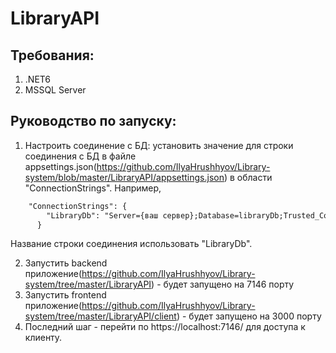 # LibraryAPI

## Требования:
1) .NET6
2) MSSQL Server

## Руководство по запуску:

1) Настроить соединение с БД: установить значение для строки соединения с БД в файле appsettings.json(https://github.com/IlyaHrushhyov/Library-system/blob/master/LibraryAPI/appsettings.json) в области "ConnectionStrings". 
Например,
```html
    "ConnectionStrings": {
        "LibraryDb": "Server={ваш сервер};Database=libraryDb;Trusted_Connection=True;TrustServerCertificate=True"
      }
 ```     
Название строки соединения использовать "LibraryDb".

2) Запустить backend приложение(https://github.com/IlyaHrushhyov/Library-system/tree/master/LibraryAPI) - будет запущено на 7146 порту
3) Запустить frontend приложение(https://github.com/IlyaHrushhyov/Library-system/tree/master/LibraryAPI/client) - будет запущено на 3000 порту
4) Последний шаг - перейти по https://localhost:7146/ для доступа к клиенту.
